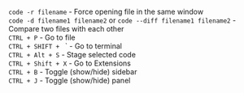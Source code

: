 
`code -r filename` - Force opening file in the same window <br/>
`code -d filename1 filename2` or `code --diff filename1 filename2` - Compare two files with each other  <br/>
`CTRL + P` - Go to file <br/>
`CTRL + SHIFT + ` \` - Go to terminal <br/>
`CTRL + Alt + S` - Stage selected code <br/>
`CTRL + Shift + X` - Go to Extensions <br/>
`CTRL + B` - Toggle (show/hide) sidebar <br/>
`CTRL + J` - Toggle (show/hide) panel <br/>


